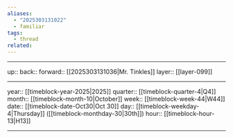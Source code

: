 ```yaml
---
aliases:
  - "2025303131022"
  - familiar
tags:
  - thread
related:
---
```




***

up:: 
back:: 
forward:: [[2025303131036|Mr. Tinkles]]
layer:: [[layer-099]]

***

year:: [[timeblock-year-2025|2025]]
quarter:: [[timeblock-quarter-4|Q4]]
month:: [[timeblock-month-10|October]]
week:: [[timeblock-week-44|W44]]
date:: [[timeblock-date-Oct30|Oct 30]]
day:: [[timeblock-weekday-4|Thursday]] ([[timeblock-monthday-30|30th]])
hour:: [[timeblock-hour-13|H13]]

***
